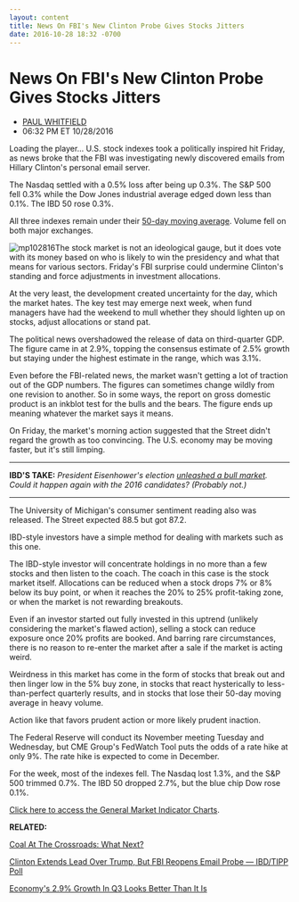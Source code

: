 ```yaml
---
layout: content
title: News On FBI's New Clinton Probe Gives Stocks Jitters
date: 2016-10-28 18:32 -0700
---
```



News On FBI's New Clinton Probe Gives Stocks Jitters
=====================================================




* [PAUL WHITFIELD](https://www.investors.com/author/whitfieldp/ "Posts by PAUL WHITFIELD")
* 06:32 PM ET 10/28/2016




Loading the player...
U.S. stock indexes took a politically inspired hit Friday, as news broke that the FBI was investigating newly discovered emails from Hillary Clinton's personal email server.


The Nasdaq settled with a 0.5% loss after being up 0.3%. The S&P 500 fell 0.3% while the Dow Jones industrial average edged down less than 0.1%. The IBD 50 rose 0.3%.


All three indexes remain under their [50-day moving average](https://www.investors.com/how-to-invest/investors-corner/50-day-moving-average/). Volume fell on both major exchanges.


![mp102816](https://www.investors.com/wp-content/uploads/2016/10/MP102816-155x300.png)The stock market is not an ideological gauge, but it does vote with its money based on who is likely to win the presidency and what that means for various sectors. Friday's FBI surprise could undermine Clinton's standing and force adjustments in investment allocations.


At the very least, the development created uncertainty for the day, which the market hates. The key test may emerge next week, when fund managers have had the weekend to mull whether they should lighten up on stocks, adjust allocations or stand pat.


The political news overshadowed the release of data on third-quarter GDP. The figure came in at 2.9%, topping the consensus estimate of 2.5% growth but staying under the highest estimate in the range, which was 3.1%.


Even before the FBI-related news, the market wasn't getting a lot of traction out of the GDP numbers. The figures can sometimes change wildly from one revision to another. So in some ways, the report on gross domestic product is an inkblot test for the bulls and the bears. The figure ends up meaning whatever the market says it means.


On Friday, the market's morning action suggested that the Street didn't regard the growth as too convincing. The U.S. economy may be moving faster, but it's still limping.




---


**IBD'S TAKE:** *President Eisenhower's election [unleashed a bull market](https://www.investors.com/how-to-invest/investors-corner/eisenhowers-bull-market-in-first-term-provided-a-lot-to-like/). Could it happen again with the 2016 candidates? (Probably not.)*




---


The University of Michigan's consumer sentiment reading also was released. The Street expected 88.5 but got 87.2.


IBD-style investors have a simple method for dealing with markets such as this one.


The IBD-style investor will concentrate holdings in no more than a few stocks and then listen to the coach. The coach in this case is the stock market itself. Allocations can be reduced when a stock drops 7% or 8% below its buy point, or when it reaches the 20% to 25% profit-taking zone, or when the market is not rewarding breakouts.


Even if an investor started out fully invested in this uptrend (unlikely considering the market's flawed action), selling a stock can reduce exposure once 20% profits are booked. And barring rare circumstances, there is no reason to re-enter the market after a sale if the market is acting weird.


Weirdness in this market has come in the form of stocks that break out and then linger low in the 5% buy zone, in stocks that react hysterically to less-than-perfect quarterly results, and in stocks that lose their 50-day moving average in heavy volume.


Action like that favors prudent action or more likely prudent inaction.


The Federal Reserve will conduct its November meeting Tuesday and Wednesday, but CME Group's FedWatch Tool puts the odds of a rate hike at only 9%. The rate hike is expected to come in December.


For the week, most of the indexes fell. The Nasdaq lost 1.3%, and the S&P 500 trimmed 0.7%. The IBD 50 dropped 2.7%, but the blue chip Dow rose 0.1%.


[Click here to access the General Market Indicator Charts](https://www.investors.com/wp-content/uploads/2016/10/GMI_103116.pdf).


**RELATED:**


[Coal At The Crossroads: What Next?](https://www.investors.com/research/industry-snapshot/coal-snapshot/)


[Clinton Extends Lead Over Trump, But FBI Reopens Email Probe — IBD/TIPP Poll](https://www.investors.com/politics/clinton-extends-lead-over-trump-to-3-points-and-99-million-ibdtipp-poll/)


[Economy's 2.9% Growth In Q3 Looks Better Than It Is](https://www.investors.com/news/economy/economy-grew-2-9-in-q3-faster-than-expected/)





